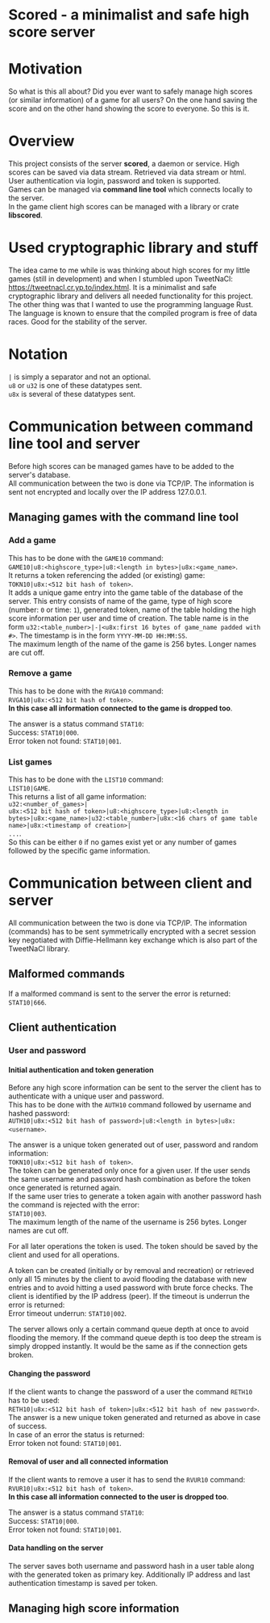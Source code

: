 # Scored - a minimalist and safe high score server

# Motivation
So what is this all about? Did you ever want to safely manage high scores (or similar information) of a game for all users? On the one hand saving the score and on the other hand showing the score to everyone. So this is it.

# Overview
This project consists of the server **scored**, a daemon or service. High scores can be saved via data stream. Retrieved via data stream or html. User authentication via login, password and token is supported.  
Games can be managed via **command line tool** which connects locally to the server.  
In the game client high scores can be managed with a library or crate **libscored**.

# Used cryptographic library and stuff
The idea came to me while is was thinking about high scores for my little games (still in development) and when I stumbled upon TweetNaCl: https://tweetnacl.cr.yp.to/index.html. It is a minimalist and safe cryptographic library and delivers all needed functionality for this project. The other thing was that I wanted to use the programming language Rust. The language is known to ensure that the compiled program is free of data races. Good for the stability of the server.

# Notation
`|` is simply a separator and not an optional.  
`u8` or `u32` is one of these datatypes sent.  
`u8x` is several of these datatypes sent.  

# Communication between command line tool and server
Before high scores can be managed games have to be added to the server's database.  
All communication between the two is done via TCP/IP. The information is sent not encrypted and locally over the IP address 127.0.0.1.

## Managing games with the command line tool
### Add a game
This has to be done with the `GAME10` command:  
`GAME10|u8:<highscore_type>|u8:<length in bytes>|u8x:<game_name>`.  
It returns a token referencing the added (or existing) game:  
`TOKN10|u8x:<512 bit hash of token>`.  
It adds a unique game entry into the game table of the database of the server. This entry consists of name of the game, type of high score (number: `0` or time: `1`), generated token, name of the table holding the high score information per user and time of creation. The table name is in the form `u32:<table_number>|-|<u8x:first 16 bytes of game_name padded with #>`. The timestamp is in the form `YYYY-MM-DD HH:MM:SS`.  
The maximum length of the name of the game is 256 bytes. Longer names are cut off.

### Remove a game
This has to be done with the `RVGA10` command:  
`RVGA10|u8x:<512 bit hash of token>`.  
**In this case all information connected to the game is dropped too**.

The answer is a status command `STAT10`:  
Success: `STAT10|000`.  
Error token not found: `STAT10|001`.

### List games
This has to be done with the `LIST10` command:  
`LIST10|GAME`.  
This returns a list of all game information:  
`u32:<number_of_games>|`  
`u8x:<512 bit hash of token>|u8:<highscore_type>|u8:<length in bytes>|u8x:<game_name>|u32:<table_number>|u8x:<16 chars of game table name>|u8x:<timestamp of creation>|`  
`...`.  
So this can be either `0` if no games exist yet or any number of games followed by the specific game information.

# Communication between client and server
All communication between the two is done via TCP/IP. The information (commands) has to be sent symmetrically encrypted with a secret session key negotiated with Diffie-Hellmann key exchange which is also part of the TweetNaCl library.

## Malformed commands
If a malformed command is sent to the server the error is returned:  
`STAT10|666`.

## Client authentication
### User and password
#### Initial authentication and token generation
Before any high score information can be sent to the server the client has to authenticate with a unique user and password.  
This has to be done with the `AUTH10` command followed by username and hashed password:  
`AUTH10|u8x:<512 bit hash of password>|u8:<length in bytes>|u8x:<username>`.

The answer is a unique token generated out of user, password and random information:  
`TOKN10|u8x:<512 bit hash of token>`.  
The token can be generated only once for a given user. If the user sends the same username and password hash combination as before the token once generated is returned again.  
If the same user tries to generate a token again with another password hash the command is rejected with the error:  
`STAT10|003`.  
The maximum length of the name of the username is 256 bytes. Longer names are cut off.

For all later operations the token is used. The token should be saved by the client and used for all operations.

A token can be created (initially or by removal and recreation) or retrieved only all 15 minutes by the client to avoid flooding the database with new entries and to avoid hitting a used password with brute force checks. The client is identified by the IP address (peer). If the timeout is underrun the error is returned:  
Error timeout underrun: `STAT10|002`.

The server allows only a certain command queue depth at once to avoid flooding the memory. If the command queue depth is too deep the stream is simply dropped instantly. It would be the same as if the connection gets broken.

#### Changing the password
If the client wants to change the password of a user the command `RETH10` has to be used:  
`RETH10|u8x:<512 bit hash of token>|u8x:<512 bit hash of new password>`.  
The answer is a new unique token generated and returned as above in case of success.  
In case of an error the status is returned:  
Error token not found: `STAT10|001`.

#### Removal of user and all connected information
If the client wants to remove a user it has to send the `RVUR10` command:  
`RVUR10|u8x:<512 bit hash of token>`.  
**In this case all information connected to the user is dropped too**.

The answer is a status command `STAT10`:  
Success: `STAT10|000`.  
Error token not found: `STAT10|001`.

#### Data handling on the server
The server saves both username and password hash in a user table along with the generated token as primary key. Additionally IP address and last authentication timestamp is saved per token.

## Managing high score information

